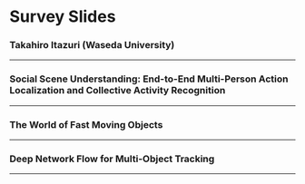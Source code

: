 # Survey Slides
### Takahiro Itazuri (Waseda University)
---
### Social Scene Understanding: End-to-End Multi-Person Action Localization and Collective Activity Recognition

---
### The World of Fast Moving Objects

---
### Deep Network Flow for Multi-Object Tracking

---
